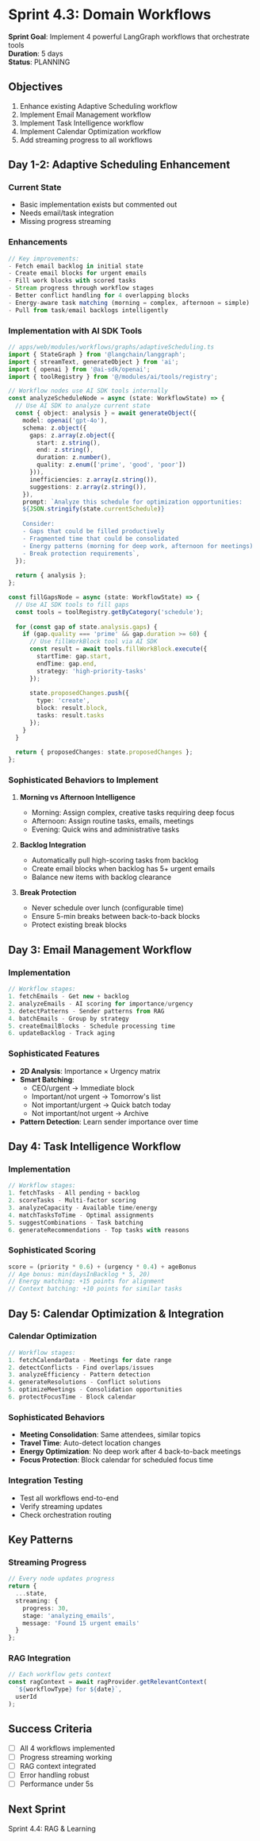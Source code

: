 # Sprint 4.3: Domain Workflows

**Sprint Goal**: Implement 4 powerful LangGraph workflows that orchestrate tools  
**Duration**: 5 days  
**Status**: PLANNING

## Objectives

1. Enhance existing Adaptive Scheduling workflow
2. Implement Email Management workflow
3. Implement Task Intelligence workflow
4. Implement Calendar Optimization workflow
5. Add streaming progress to all workflows

## Day 1-2: Adaptive Scheduling Enhancement

### Current State
- Basic implementation exists but commented out
- Needs email/task integration
- Missing progress streaming

### Enhancements
```typescript
// Key improvements:
- Fetch email backlog in initial state
- Create email blocks for urgent emails  
- Fill work blocks with scored tasks
- Stream progress through workflow stages
- Better conflict handling for 4 overlapping blocks
- Energy-aware task matching (morning = complex, afternoon = simple)
- Pull from task/email backlogs intelligently
```

### Implementation with AI SDK Tools

```typescript
// apps/web/modules/workflows/graphs/adaptiveScheduling.ts
import { StateGraph } from '@langchain/langgraph';
import { streamText, generateObject } from 'ai';
import { openai } from '@ai-sdk/openai';
import { toolRegistry } from '@/modules/ai/tools/registry';

// Workflow nodes use AI SDK tools internally
const analyzeScheduleNode = async (state: WorkflowState) => {
  // Use AI SDK to analyze current state
  const { object: analysis } = await generateObject({
    model: openai('gpt-4o'),
    schema: z.object({
      gaps: z.array(z.object({
        start: z.string(),
        end: z.string(),
        duration: z.number(),
        quality: z.enum(['prime', 'good', 'poor'])
      })),
      inefficiencies: z.array(z.string()),
      suggestions: z.array(z.string()),
    }),
    prompt: `Analyze this schedule for optimization opportunities:
    ${JSON.stringify(state.currentSchedule)}
    
    Consider:
    - Gaps that could be filled productively
    - Fragmented time that could be consolidated
    - Energy patterns (morning for deep work, afternoon for meetings)
    - Break protection requirements`,
  });
  
  return { analysis };
};

const fillGapsNode = async (state: WorkflowState) => {
  // Use AI SDK tools to fill gaps
  const tools = toolRegistry.getByCategory('schedule');
  
  for (const gap of state.analysis.gaps) {
    if (gap.quality === 'prime' && gap.duration >= 60) {
      // Use fillWorkBlock tool via AI SDK
      const result = await tools.fillWorkBlock.execute({
        startTime: gap.start,
        endTime: gap.end,
        strategy: 'high-priority-tasks'
      });
      
      state.proposedChanges.push({
        type: 'create',
        block: result.block,
        tasks: result.tasks
      });
    }
  }
  
  return { proposedChanges: state.proposedChanges };
};
```

### Sophisticated Behaviors to Implement
1. **Morning vs Afternoon Intelligence**
   - Morning: Assign complex, creative tasks requiring deep focus
   - Afternoon: Assign routine tasks, emails, meetings
   - Evening: Quick wins and administrative tasks

2. **Backlog Integration**
   - Automatically pull high-scoring tasks from backlog
   - Create email blocks when backlog has 5+ urgent emails
   - Balance new items with backlog clearance

3. **Break Protection**
   - Never schedule over lunch (configurable time)
   - Ensure 5-min breaks between back-to-back blocks
   - Protect existing break blocks

## Day 3: Email Management Workflow

### Implementation
```typescript
// Workflow stages:
1. fetchEmails - Get new + backlog
2. analyzeEmails - AI scoring for importance/urgency
3. detectPatterns - Sender patterns from RAG
4. batchEmails - Group by strategy
5. createEmailBlocks - Schedule processing time
6. updateBacklog - Track aging
```

### Sophisticated Features
- **2D Analysis**: Importance × Urgency matrix
- **Smart Batching**: 
  - CEO/urgent → Immediate block
  - Important/not urgent → Tomorrow's list
  - Not important/urgent → Quick batch today
  - Not important/not urgent → Archive
- **Pattern Detection**: Learn sender importance over time

## Day 4: Task Intelligence Workflow

### Implementation
```typescript
// Workflow stages:
1. fetchTasks - All pending + backlog
2. scoreTasks - Multi-factor scoring
3. analyzeCapacity - Available time/energy
4. matchTasksToTime - Optimal assignments
5. suggestCombinations - Task batching
6. generateRecommendations - Top tasks with reasons
```

### Sophisticated Scoring
```typescript
score = (priority * 0.6) + (urgency * 0.4) + ageBonus
// Age bonus: min(daysInBacklog * 5, 20)
// Energy matching: +15 points for alignment
// Context batching: +10 points for similar tasks
```

## Day 5: Calendar Optimization & Integration

### Calendar Optimization
```typescript
// Workflow stages:
1. fetchCalendarData - Meetings for date range
2. detectConflicts - Find overlaps/issues
3. analyzeEfficiency - Pattern detection
4. generateResolutions - Conflict solutions
5. optimizeMeetings - Consolidation opportunities
6. protectFocusTime - Block calendar
```

### Sophisticated Behaviors
- **Meeting Consolidation**: Same attendees, similar topics
- **Travel Time**: Auto-detect location changes
- **Energy Optimization**: No deep work after 4 back-to-back meetings
- **Focus Protection**: Block calendar for scheduled focus time

### Integration Testing
- Test all workflows end-to-end
- Verify streaming updates
- Check orchestration routing

## Key Patterns

### Streaming Progress
```typescript
// Every node updates progress
return {
  ...state,
  streaming: {
    progress: 30,
    stage: 'analyzing_emails',
    message: 'Found 15 urgent emails'
  }
};
```

### RAG Integration
```typescript
// Each workflow gets context
const ragContext = await ragProvider.getRelevantContext(
  `${workflowType} for ${date}`,
  userId
);
```

## Success Criteria

- [ ] All 4 workflows implemented
- [ ] Progress streaming working
- [ ] RAG context integrated
- [ ] Error handling robust
- [ ] Performance under 5s

## Next Sprint
Sprint 4.4: RAG & Learning 